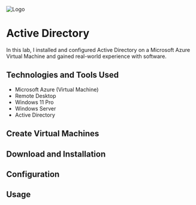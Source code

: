 ![Logo](https://github.com/user-attachments/assets/68675681-670b-45eb-b9a1-86ceed7ef0d1)

# Active Directory
In this lab, I installed and configured Active Directory on a Microsoft Azure Virtual Machine and gained real-world experience with software.

## Technologies and Tools Used
- Microsoft Azure (Virtual Machine)
- Remote Desktop
- Windows 11 Pro
- Windows Server
- Active Directory

## Create Virtual Machines


## Download and Installation


## Configuration


## Usage
